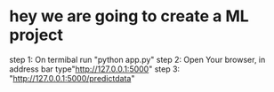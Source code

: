 #  hey we are going to create a ML project #

step 1: On termibal run "python app.py"
step 2: Open Your browser, in address bar type"http://127.0.0.1:5000"
step 3: "http://127.0.0.1:5000/predictdata"

